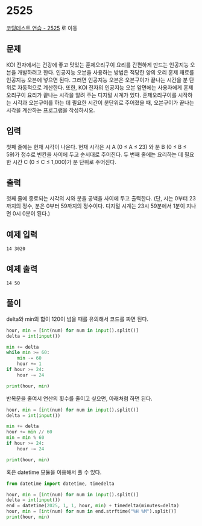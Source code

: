 # 2525

[코딩테스트 연습 - 2525][1] 로 이동

## 문제

KOI 전자에서는 건강에 좋고 맛있는 훈제오리구이 요리를 간편하게 만드는 인공지능 오븐을 개발하려고 한다. 인공지능 오븐을 사용하는 방법은 적당한 양의 오리 훈제 재료를 인공지능 오븐에 넣으면 된다. 그러면 인공지능 오븐은 오븐구이가 끝나는 시간을 분 단위로 자동적으로 계산한다.
또한, KOI 전자의 인공지능 오븐 앞면에는 사용자에게 훈제오리구이 요리가 끝나는 시각을 알려 주는 디지털 시계가 있다.
훈제오리구이를 시작하는 시각과 오븐구이를 하는 데 필요한 시간이 분단위로 주어졌을 때, 오븐구이가 끝나는 시각을 계산하는 프로그램을 작성하시오.

## 입력

첫째 줄에는 현재 시각이 나온다. 현재 시각은 시 A (0 ≤ A ≤ 23) 와 분 B (0 ≤ B ≤ 59)가 정수로 빈칸을 사이에 두고 순서대로 주어진다. 두 번째 줄에는 요리하는 데 필요한 시간 C (0 ≤ C ≤ 1,000)가 분 단위로 주어진다.

## 출력

첫째 줄에 종료되는 시각의 시와 분을 공백을 사이에 두고 출력한다. (단, 시는 0부터 23까지의 정수, 분은 0부터 59까지의 정수이다. 디지털 시계는 23시 59분에서 1분이 지나면 0시 0분이 된다.)

## 예제 입력

```
14 3020
```

## 예제 출력

```
14 50
```

## 풀이

delta와 min의 합이 120이 넘을 때를 유의해서 코드를 짜면 된다.

```python
hour, min = [int(num) for num in input().split()]
delta = int(input())

min += delta
while min >= 60:
    min -= 60
    hour += 1
if hour >= 24:
    hour -= 24

print(hour, min)

```

반복문을 줄여서 연산의 횟수를 줄이고 싶으면,
아래처럼 하면 된다.

```python
hour, min = [int(num) for num in input().split()]
delta = int(input())

min += delta
hour += min // 60
min = min % 60
if hour >= 24:
    hour -= 24

print(hour, min)

```

혹은 datetime 모듈을 이용해서 풀 수 있다.

```python
from datetime import datetime, timedelta

hour, min = [int(num) for num in input().split()]
delta = int(input())
end = datetime(2025, 1, 1, hour, min) + timedelta(minutes=delta)
hour, min = [int(num) for num in end.strftime("%H %M").split()]
print(hour, min)

```

[1]: https://www.acmicpc.net/problem/2525
